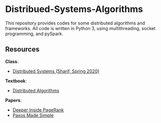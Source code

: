 # Distribued-Systems-Algorithms
This repository provides codes for some distributed algorithms and frameworks. All code is written in Python 3, using multithreading, socket programming, and pySpark.

## Resources

**Class**:
- [Distributed Systems (Sharif, Spring 2020)](http://sina.sharif.ir/~saleh/DS.pdf)

**Textbook**:
- [Distributed Algorithms](https://groups.csail.mit.edu/tds/distalgs.html)

**Papers**:
- [Deeper Inside PageRank](https://www.internetmathematicsjournal.com/article/1388-deeper-inside-pagerank)
- [Paxos Made Simple](http://www.cs.utexas.edu/users/lorenzo/corsi/cs380d/past/03F/notes/paxos-simple.pdf)
